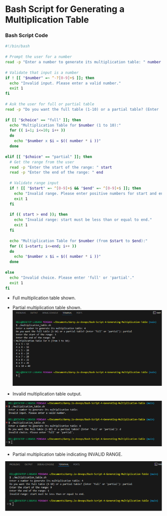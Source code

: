 # Bash Script for Generating a Multiplication Table

### Bash Script Code

``` bash
#!/bin/bash

# Prompt the user for a number
read -p "Enter a number to generate its multiplication table: " number

# Validate that input is a number
if ! [[ "$number" =~ ^-?[0-9]+$ ]]; then
  echo "Invalid input. Please enter a valid number."
  exit 1
fi

# Ask the user for full or partial table
read -p "Do you want the full table (1-10) or a partial table? (Enter 'full' or 'partial'): " choice

if [[ "$choice" == "full" ]]; then
  echo "Multiplication Table for $number (1 to 10):"
  for (( i=1; i<=10; i++ ))
  do
    echo "$number x $i = $(( number * i ))"
  done

elif [[ "$choice" == "partial" ]]; then
  # Get the range from the user
  read -p "Enter the start of the range: " start
  read -p "Enter the end of the range: " end

  # Validate range input
  if ! [[ "$start" =~ ^[0-9]+$ && "$end" =~ ^[0-9]+$ ]]; then
    echo "Invalid range. Please enter positive numbers for start and end."
    exit 1
  fi

  if (( start > end )); then
    echo "Invalid range: start must be less than or equal to end."
    exit 1
  fi

  echo "Multiplication Table for $number (from $start to $end):"
  for (( i=start; i<=end; i++ ))
  do
    echo "$number x $i = $(( number * i ))"
  done

else
  echo "Invalid choice. Please enter 'full' or 'partial'."
  exit 1
fi
```
- Full multiplication table shown.

[](./Image/1.%20full-multiplication-table.png)


- Partial multiplication table shown.
![](./Image/2.%20partial-multiplication-table.png)

- Invalid multiplication table output.

![](./Image/3.%20invalid-input.png)

- Partial multiplication table indicating INVALID RANGE.

![](./Image/4.%20invalid-number-selected.png)



